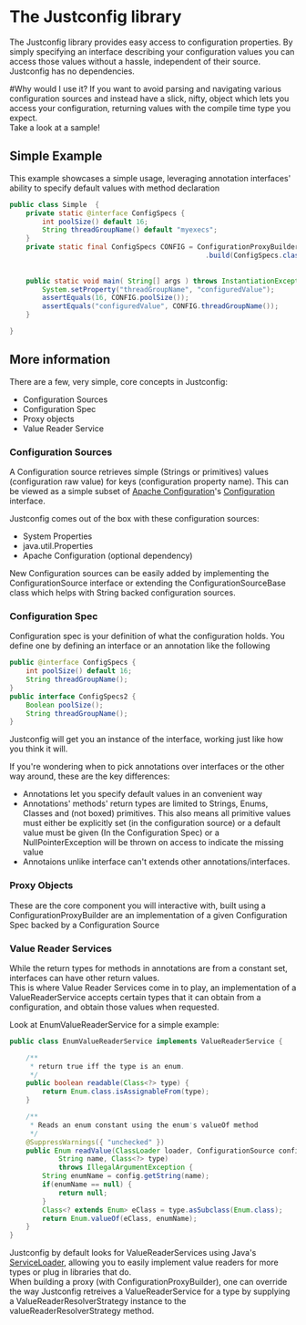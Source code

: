 # The Justconfig library

The Justconfig library provides easy access to configuration properties. By simply specifying an interface describing your configuration values you can access those values without a hassle, independent of their source.  
Justconfig has no dependencies.


#Why would I use it?
If you want to avoid parsing and navigating various configuration sources and instead
have a slick, nifty, object which lets you access your configuration, returning values with the compile time type you expect.  
Take a look at a sample!


## Simple Example
This example showcases a simple usage, leveraging annotation interfaces' ability to specify default values with method declaration


```java
public class Simple  {	
	private static @interface ConfigSpecs {
		int poolSize() default 16;
		String threadGroupName() default "myexecs";
	}
	private static final ConfigSpecs CONFIG = ConfigurationProxyBuilder.newBuilder(new SystemPropertiesConfigurationSource())
												.build(ConfigSpecs.class);
	
	
    public static void main( String[] args ) throws InstantiationException, IllegalAccessException{
    	System.setProperty("threadGroupName", "configuredValue");
    	assertEquals(16, CONFIG.poolSize());
    	assertEquals("configuredValue", CONFIG.threadGroupName());
    }

}


```

## More information
There are a few, very simple, core concepts in Justconfig:  

* Configuration Sources
* Configuration Spec
* Proxy objects
* Value Reader Service


### Configuration Sources
A Configuration source retrieves simple (Strings or primitives) values (configuration raw value) for keys
(configuration property name). This can be viewed as a simple subset of
[Apache Configuration](http://commons.apache.org/configuration/)'s
[Configuration](http://commons.apache.org/configuration/apidocs/org/apache/commons/configuration/Configuration.html) interface.  

Justconfig comes out of the box with these configuration sources:  

* System Properties  
* java.util.Properties  
* Apache Configuration (optional dependency)


New Configuration sources can be easily added by implementing the ConfigurationSource interface or extending the ConfigurationSourceBase class which helps with String backed configuration sources.

### Configuration Spec
Configuration spec is your definition of what the configuration holds. You define one by defining an interface or an annotation like the following

```java
public @interface ConfigSpecs {
	int poolSize() default 16;
	String threadGroupName();
}
public interface ConfigSpecs2 {
	Boolean poolSize();
	String threadGroupName();
}
```
Justconfig will get you an instance of the interface, working just like how you think it will.  

If you're wondering when to pick annotations over interfaces or the other way around, these are the key differences:  

* Annotations let you specify default values in an convenient way  
* Annotations' methods' return types are limited to Strings, Enums, Classes and (not boxed) primitives. This also means all primitive values must either be explicitly set (in the configuration source) or a default value must be given (In the Configuration Spec) or a NullPointerException will be thrown on access to indicate the missing value  
* Annotaions unlike interface can't extends other annotations/interfaces.

### Proxy Objects
These are the core component you will interactive with, built using a ConfigurationProxyBuilder are an implementation
of a given Configuration Spec backed by a Configuration Source

### Value Reader Services
While the return types for methods in annotations are from a constant set, interfaces can have other return values.  
This is where Value Reader Services come in to play,
an implementation of a ValueReaderService accepts certain types that it can obtain from a configuration,
and obtain those values when requested.

Look at EnumValueReaderService for a simple example:
```java
public class EnumValueReaderService implements ValueReaderService {

	/**
	 * return true iff the type is an enum.
	 */
	public boolean readable(Class<?> type) {
		return Enum.class.isAssignableFrom(type);
	}

	/**
	 * Reads an enum constant using the enum's valueOf method
	 */
	@SuppressWarnings({ "unchecked" })
	public Enum readValue(ClassLoader loader, ConfigurationSource config,
			String name, Class<?> type)
			throws IllegalArgumentException {
		String enumName = config.getString(name);
		if(enumName == null) {
			return null;
		}
		Class<? extends Enum> eClass = type.asSubclass(Enum.class);
		return Enum.valueOf(eClass, enumName);
	}
}
```
Justconfig by default looks for ValueReaderServices using
Java's [ServiceLoader](http://docs.oracle.com/javase/6/docs/api/java/util/ServiceLoader.html),
allowing you to easily implement value readers for more types or plug in libraries that do.  
When building a proxy (with ConfigurationProxyBuilder), one can override the way Justconfig retreives
a ValueReaderService for a type by supplying a ValueReaderResolverStrategy instance to the valueReaderResolverStrategy method.
